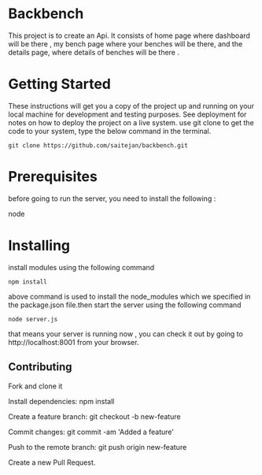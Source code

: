 # Backbench
This project is to create an Api. It consists of home page where dashboard will be there , my bench page where your benches will be there, and the details page, where details of benches will be there .



# Getting Started
These instructions will get you a copy of the project up and running on your local machine for development and testing purposes. See deployment for notes on how to deploy the project on a live system.
use git clone to get the code to your system, type the below command in the terminal.

`git clone https://github.com/saitejan/backbench.git`

# Prerequisites
before going to run the server, you need to install the following :

node


# Installing

install modules using the following command

`npm install`

above command is used to install the node_modules which we specified in the package.json file.then start the server using the following command

`node server.js`

that means your server is running now , you can check it out by going to http://localhost:8001    from your browser.

## Contributing

Fork and clone it

Install dependencies: npm install

Create a feature branch: git checkout -b new-feature

Commit changes: git commit -am 'Added a feature'

Push to the remote branch: git push origin new-feature

Create a new Pull Request.

